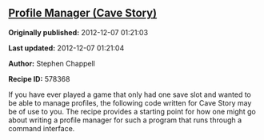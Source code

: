 ## [Profile Manager (Cave Story)](https://code.activestate.com/recipes/578368-profile-manager-cave-story)

**Originally published:** 2012-12-07 01:21:03

**Last updated:** 2012-12-07 01:21:04

**Author:** Stephen Chappell

**Recipe ID:** 578368

If you have ever played a game that only had one save slot and wanted to be able to manage profiles, the following code written for Cave Story may be of use to you. The recipe provides a starting point for how one might go about writing a profile manager for such a program that runs through a command interface.
